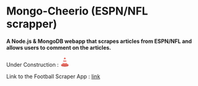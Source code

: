 # Mongo-Cheerio (ESPN/NFL scrapper)

#### A Node.js & MongoDB webapp that scrapes articles from ESPN/NFL and allows users to comment on the articles. 

Under Construction :
![alt text](public/assets/images/cone.png "Its a crazy cone!")

Link to the Football Scraper App : [link](https://footballscraper.herokuapp.com/)